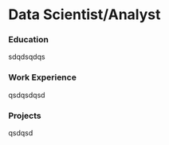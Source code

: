 # Data Scientist/Analyst

### Education

sdqdsqdqs

### Work Experience
qsdqsdqsd

### Projects

qsdqsd
